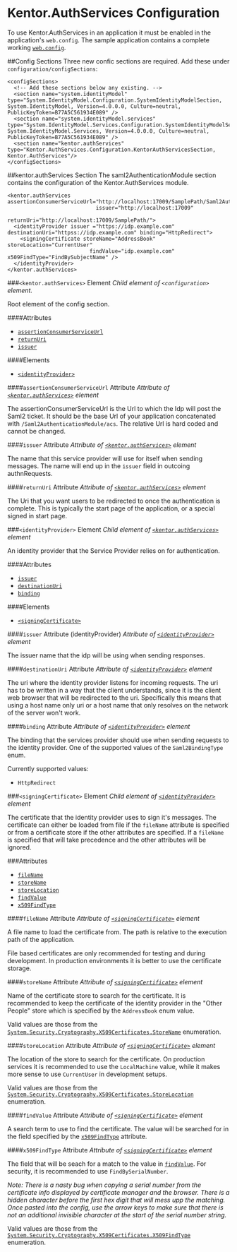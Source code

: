 Kentor.AuthServices Configuration
=============
To use Kentor.AuthServices in an application it must be enabled in the
application's `web.config`. The sample application contains a complete
working [`web.config`](../SampleApplication/Web.config).

##Config Sections
Three new confic sections are required. Add these under `configuration/configSections`:
```
<configSections>
  <!-- Add these sections below any existing. -->
  <section name="system.identityModel" type="System.IdentityModel.Configuration.SystemIdentityModelSection, System.IdentityModel, Version=4.0.0.0, Culture=neutral, PublicKeyToken=B77A5C561934E089" />
  <section name="system.identityModel.services" type="System.IdentityModel.Services.Configuration.SystemIdentityModelServicesSection, System.IdentityModel.Services, Version=4.0.0.0, Culture=neutral, PublicKeyToken=B77A5C561934E089" />   
  <section name="kentor.authServices" type="Kentor.AuthServices.Configuration.KentorAuthServicesSection, Kentor.AuthServices"/>
</configSections>
```

##kentor.authServices Section
The saml2AuthenticationModule section contains the configuration of the 
Kentor.AuthServices module.

```
<kentor.authServices assertionConsumerServiceUrl="http://localhost:17009/SamplePath/Saml2AuthenticationModule/acs"
							issuer="http://localhost:17009"
                            returnUri="http://localhost:17009/SamplePath/">
  <identityProvider issuer ="https://idp.example.com" destinationUri="httpss://idp.example.com" binding="HttpRedirect">
    <signingCertificate storeName="AddressBook" storeLocation="CurrentUser" 
                          findValue="idp.example.com" x509FindType="FindBySubjectName" />
  </identityProvider>
</kentor.authServices>
```

###`<kentor.authServices>` Element
*Child element of `<configuration>` element.*

Root element of the config section.

####Attributes
* [`assertionConsumerServiceUrl`](#assertionconsumerserviceurl-attribute)
* [`returnUri`](#returnuri-attribute)
* [`issuer`](#issuer-attribute)

####Elements
* [`<identityProvider>`](#identityprovider-element)

####`assertionConsumerServiceUrl` Attribute
*Attribute of [`<kentor.authServices>`](#kentor-authservices-section) element*

The assertionConsumerServiceUrl is the Url to which the Idp will post the 
Saml2 ticket. It should be the base Url of your application concatenated with 
`/Saml2AuthenticationModule/acs`. The relative Url is hard coded and cannot 
be changed.

####`issuer` Attribute
*Attribute of [`<kentor.authServices>`](#kentor-authservices-section) element*

The name that this service provider will use for itself when sending
messages. The name will end up in the `issuer` field in outcoing authnRequests.

####`returnUri` Attribute
*Attribute of [`<kentor.authServices>`](#kentor-authservices-section) element*

The Uri that you want users to be redirected to once the authentication is
complete. This is typically the start page of the application, or a special
signed in start page.

###`<identityProvider>` Element
*Child element of [`<kentor.authServices>`](#kentor-authservices-section) element*

An identity provider that the Service Provider relies on for authentication.

####Attributes
* [`issuer`](#issuer-attribute-identityprovider)
* [`destinationUri`](#destinationuri-attribute)
* [`binding`](#binding-attribute)

####Elements
* [`<signingCertificate>`](#signingcertificate-element)

####`issuer` Attribute (identityProvider)
*Attribute of [`<identityProvider>`](#identityprovider-element) element*

The issuer name that the idp will be using when sending responses.

####`destinationUri` Attribute
*Attribute of [`<identityProvider>`](#identityprovider-element) element*

The uri where the identity provider listens for incoming requests. The 
uri has to be written in a way that the client understands, since it is
the client web browser that will be redirected to the uri. Specifically
this means that using a host name only uri or a host name that only resolves
on the network of the server won't work.

####`binding` Attribute
*Attribute of [`<identityProvider>`](#identityprovider-element) element*

The binding that the services provider should use when sending requests
to the identity provider. One of the supported values of the `Saml2BindingType`
enum.

Currently supported values:

* `HttpRedirect`

###`<signingCertificate>` Element
*Child element of [`<identityProvider>`](#identityprovider-element) element*

The certificate that the identity provider uses to sign it's messages. The 
certificate can either be loaded from file if the `fileName` attribute is
specified or from a certificate store if the other attributes are specified.
If a `fileName` is specified that will take precedence and the other attributes
will be ignored.

###Attributes
* [`fileName`](#filename-attribute)
* [`storeName`](#storename-attribute)
* [`storeLocation`](#storelocation-attribute)
* [`findValue`](#findvalue-attribute)
* [`x509FindType`](#x509findtype-attribute)

####`fileName` Attribute
*Attribute of [`<signingCertificate>`](#signingcertificate-element) element*

A file name to load the certificate from. The path is relative to the execution
path of the application.

File based certificates are only recommended for testing and during 
development. In production environments it is better to use the certificate
storage.

####`storeName` Attribute
*Attribute of [`<signingCertificate>`](#signingcertificate-element) element*

Name of the certificate store to search for the certificate. It is recommended
to keep the certificate of the identity provider in the "Other People" store
which is specified by the `AddressBook` enum value.

Valid values are those from the 
[`System.Security.Cryptography.X509Certificates.StoreName`](http://msdn.microsoft.com/en-us/library/system.security.cryptography.x509certificates.storename.aspx)
enumeration.

####`storeLocation` Attribute
*Attribute of [`<signingCertificate>`](#signingcertificate-element) element*

The location of the store to search for the certificate. On production services
it is recommended to use the `LocalMachine` value, while it makes more sense
to use `CurrentUser` in development setups.

Valid values are those from the
[`System.Security.Cryptography.X509Certificates.StoreLocation`](http://msdn.microsoft.com/en-us/library/system.security.cryptography.x509certificates.storelocation.aspx)
enumeration.

####`findValue` Attribute
*Attribute of [`<signingCertificate>`](#signingcertificate-element) element*

A search term to use to find the certificate. The value will be searched for in
the field specified by the [`x509FindType`](#x509findtype-attribute) attribute.

####`x509FindType` Attribute
*Attribute of [`<signingCertificate>`](#signingcertificate-element) element*

The field that will be seach for a match to the value in 
[`findValue`](#findvalue-attribute). For security, it is recommended to use 
`FindBySerialNumber`.

*Note: There is a nasty bug when copying a serial number from the certificate info 
displayed by certificate manager and the browser. There is a hidden character 
before the first hex digit that will mess upp the matching. Once pasted into
the config, use the arrow keys to make sure that there is not an additional
invisible character at the start of the serial number string.*

Valid values are those from the
[`System.Security.Cryptography.X509Certificates.X509FindType`](http://msdn.microsoft.com/en-us/library/system.security.cryptography.x509certificates.x509findtype.aspx)
enumeration.